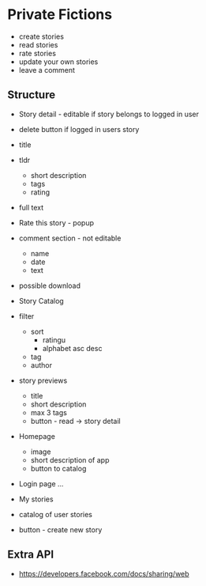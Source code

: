 # Private Fictions


- create stories
- read stories
- rate stories
- update your own stories
- leave a comment


## Structure
 - Story detail - editable if story belongs to logged in user
  - delete button if logged in users story
  - title
  - tldr 
    - short description
    - tags
    - rating
  - full text
  - Rate this story - popup
  - comment section - not editable
    - name
    - date
    - text
  - possible download
 
 
 - Story Catalog
  - filter
    - sort
      - ratingu
      - alphabet asc desc
    - tag
    - author
  - story previews
    - title
    - short description
    - max 3 tags
    - button - read -> story detail
  
  - Homepage
    - image
    - short description of app
    - button to catalog
    
 - Login page
   ...
 
 - My stories
  - catalog of user stories
  - button - create new story
  
  
  ## Extra API
  - https://developers.facebook.com/docs/sharing/web
  
   
 
